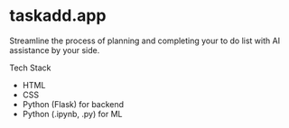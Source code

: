 # taskadd.app
Streamline the process of planning and completing your to do list with AI assistance by your side.

Tech Stack
- HTML
- CSS
- Python (Flask) for backend
- Python (.ipynb, .py) for ML
